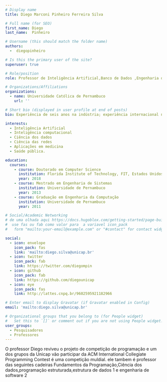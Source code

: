 ```yaml
---
# Display name
title: Diego Marconi Pinheiro Ferreira Silva

# Full name (for SEO)
first_name: Diego
last_name:  Pinheiro

# Username (this should match the folder name)
authors:
  -  diegopinheiro

# Is this the primary user of the site?
superuser: true

# Role/position
role: Professor de Inteligência Artificial,Banco de Dados ,Engenharia de Software.

# Organizations/Affiliations
organizations:
  - name: Universidade Católica de Pernambuco
    url: ''

# Short bio (displayed in user profile at end of posts)
bio: Experiência de seis anos na indústria; experiência internacional na forma de Pós-Doutorado na University of California, Davis, 2018; experiência na coordenação de projetos com financiamentos internacionais; experiência como revisor de periódicos internacionais; agraciado com honraria internacional.

interests:
  - Inteligência Artificial
  - Inteligência computacional
  - Ciência dos dados 
  - Ciência das redes
  - Aplicações em medicina 
  - Saúde pública.

education:
  courses:
    - course: Doutorado em Computer Science
      institution: Florida Institute of Technology, FIT, Estados Unidos
      year: 2018
    - course: Mestrado em Engenharia de Sistemas
      institution: Universidade de Pernambuco
      year: 2013
    - course: Graduação em Engenharia da Computação
      institution: Universidade de Pernambuco
      year: 2011

# Social/Academic Networking
# de uma olhada aqui https://docs.hugoblox.com/getting-started/page-builder/#icons
#  use fas ou fab como valor para  a variavel icon_pack
#   form "mailto:your-email@example.com" or "#contact" for contact widget.

social:
  - icon: envelope
    icon_pack: fas
    link: 'mailto:diego.silva@unicap.br'
  - icon: twitter
    icon_pack: fab
    link: https://twitter.com/diegompin
  - icon: github
    icon_pack: fab
    link: https://github.com/diegounicap
  - icon: eye
    icon_pack: fas
    link: http://lattes.cnpq.br/9602595921182966

# Enter email to display Gravatar (if Gravatar enabled in Config)
email: 'mailto:diego.silva@unicap.br'

# Organizational groups that you belong to (for People widget)
#   Set this to `[]` or comment out if you are not using People widget.
user_groups:
  - Pesquisadores
  - Professores
---
```

 
  O professor Diego  reviveu o projeto de competição de programação e um dos grupos da Unicap vão participar da ACM International Collegiate Programming Contest é uma competição muldial.
  ele tambem é professor das seguintes cadeiras  Fundamentos da Programação,Ciência dos dados,programação estruturada,estrutura de dados 1 e engenharia de software 2 
